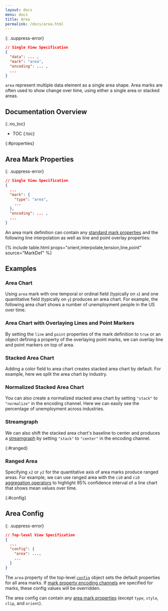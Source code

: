 ```yaml
---
layout: docs
menu: docs
title: Area
permalink: /docs/area.html
---
```


{: .suppress-error}

```json
// Single View Specification
{
  "data": ... ,
  "mark": "area",
  "encoding": ... ,
  ...
}
```

`area` represent multiple data element as a single area shape. Area marks are often used to show change over time, using either a single area or stacked areas.

## Documentation Overview

{:.no_toc}

- TOC
  {:toc}

{:#properties}

## Area Mark Properties

{: .suppress-error}

```json
// Single View Specification
{
  ...
  "mark": {
    "type": "area",
    ...
  },
  "encoding": ... ,
  ...
}
```

An area mark definition can contain any [standard mark properties](mark.html#mark-def) and the following line interpolation as well as line and point overlay properties:

{% include table.html props="orient,interpolate,tension,line,point" source="MarkDef" %}

## Examples

### Area Chart

Using `area` mark with one temporal or ordinal field (typically on `x`) and one quantitative field (typically on `y`) produces an area chart. For example, the following area chart shows a number of unemployment people in the US over time.

<span class="vl-example" data-name="area"></span>

### Area Chart with Overlaying Lines and Point Markers

By setting the `line` and `point` properties of the mark definition to `true` or an object defining a property of the overlaying point marks, we can overlay line and point markers on top of area.

<span class="vl-example" data-name="area_overlay"></span>

### Stacked Area Chart

Adding a color field to area chart creates stacked area chart by default. For example, here we split the area chart by industry.

<span class="vl-example" data-name="stacked_area"></span>

### Normalized Stacked Area Chart

You can also create a normalized stacked area chart by setting `"stack"` to `"normalize"` in the encoding channel. Here we can easily see the percentage of unemployment across industries.

<span class="vl-example" data-name="stacked_area_normalize"></span>

### Streamgraph

We can also shift the stacked area chart's baseline to center and produces a [streamgraph](https://datavizcatalogue.com/methods/stream_graph.html) by setting `"stack"` to `"center"` in the encoding channel.

<span class="vl-example" data-name="stacked_area_stream"></span>

{:#ranged}

### Ranged Area

Specifying `x2` or `y2` for the quantitative axis of area marks produce ranged areas.
For example, we can use ranged area with the `ci0` and `ci0` [aggregation operators](aggregate.html#ops) to highlight 95% confidence interval of a line chart that shows mean values over time.

<span class="vl-example" data-name="area_temperature_range"></span>

{:#config}

## Area Config

{: .suppress-error}

```json
// Top-level View Specification
{
  ...
  "config": {
    "area": ...,
    ...
  }
}
```

The `area` property of the top-level [`config`](config.html) object sets the default properties for all area marks. If [mark property encoding channels](encoding.html#mark-prop) are specified for marks, these config values will be overridden.

The area config can contain any [area mark properties](#properties) (except `type`, `style`, `clip`, and `orient`).

